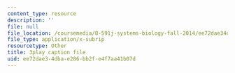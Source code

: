 ```yaml
---
content_type: resource
description: ''
file: null
file_location: /coursemedia/8-591j-systems-biology-fall-2014/ee72dae34dbae286bb2fe4f7aa41b07d_03bVGr-vYHQ.srt
file_type: application/x-subrip
resourcetype: Other
title: 3play caption file
uid: ee72dae3-4dba-e286-bb2f-e4f7aa41b07d
---
```

